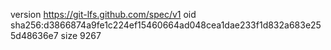 version https://git-lfs.github.com/spec/v1
oid sha256:d3866874a9fe1c224ef15460664ad048cea1dae233f1d832a683e255d48636e7
size 9267
